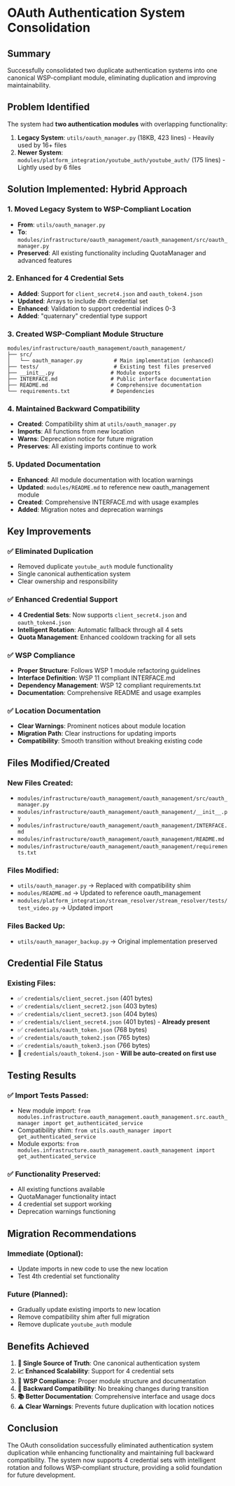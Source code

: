 # OAuth Authentication System Consolidation

## Summary
Successfully consolidated two duplicate authentication systems into one canonical WSP-compliant module, eliminating duplication and improving maintainability.

## Problem Identified
The system had **two authentication modules** with overlapping functionality:
1. **Legacy System**: `utils/oauth_manager.py` (18KB, 423 lines) - Heavily used by 16+ files
2. **Newer System**: `modules/platform_integration/youtube_auth/youtube_auth/` (175 lines) - Lightly used by 6 files

## Solution Implemented: Hybrid Approach

### 1. **Moved Legacy System to WSP-Compliant Location**
- **From**: `utils/oauth_manager.py`
- **To**: `modules/infrastructure/oauth_management/oauth_management/src/oauth_manager.py`
- **Preserved**: All existing functionality including QuotaManager and advanced features

### 2. **Enhanced for 4 Credential Sets**
- **Added**: Support for `client_secret4.json` and `oauth_token4.json`
- **Updated**: Arrays to include 4th credential set
- **Enhanced**: Validation to support credential indices 0-3
- **Added**: "quaternary" credential type support

### 3. **Created WSP-Compliant Module Structure**
```
modules/infrastructure/oauth_management/oauth_management/
├── src/
│   └── oauth_manager.py          # Main implementation (enhanced)
├── tests/                        # Existing test files preserved
├── __init__.py                  # Module exports
├── INTERFACE.md                 # Public interface documentation
├── README.md                    # Comprehensive documentation
└── requirements.txt             # Dependencies
```

### 4. **Maintained Backward Compatibility**
- **Created**: Compatibility shim at `utils/oauth_manager.py`
- **Imports**: All functions from new location
- **Warns**: Deprecation notice for future migration
- **Preserves**: All existing imports continue to work

### 5. **Updated Documentation**
- **Enhanced**: All module documentation with location warnings
- **Updated**: `modules/README.md` to reference new oauth_management module
- **Created**: Comprehensive INTERFACE.md with usage examples
- **Added**: Migration notes and deprecation warnings

## Key Improvements

### ✅ **Eliminated Duplication**
- Removed duplicate `youtube_auth` module functionality
- Single canonical authentication system
- Clear ownership and responsibility

### ✅ **Enhanced Credential Support**
- **4 Credential Sets**: Now supports `client_secret4.json` and `oauth_token4.json`
- **Intelligent Rotation**: Automatic fallback through all 4 sets
- **Quota Management**: Enhanced cooldown tracking for all sets

### ✅ **WSP Compliance**
- **Proper Structure**: Follows WSP 1 module refactoring guidelines
- **Interface Definition**: WSP 11 compliant INTERFACE.md
- **Dependency Management**: WSP 12 compliant requirements.txt
- **Documentation**: Comprehensive README and usage examples

### ✅ **Location Documentation**
- **Clear Warnings**: Prominent notices about module location
- **Migration Path**: Clear instructions for updating imports
- **Compatibility**: Smooth transition without breaking existing code

## Files Modified/Created

### **New Files Created:**
- `modules/infrastructure/oauth_management/oauth_management/src/oauth_manager.py`
- `modules/infrastructure/oauth_management/oauth_management/__init__.py`
- `modules/infrastructure/oauth_management/oauth_management/INTERFACE.md`
- `modules/infrastructure/oauth_management/oauth_management/README.md`
- `modules/infrastructure/oauth_management/oauth_management/requirements.txt`

### **Files Modified:**
- `utils/oauth_manager.py` → Replaced with compatibility shim
- `modules/README.md` → Updated to reference oauth_management
- `modules/platform_integration/stream_resolver/stream_resolver/tests/test_video.py` → Updated import

### **Files Backed Up:**
- `utils/oauth_manager_backup.py` → Original implementation preserved

## Credential File Status

### **Existing Files:**
- ✅ `credentials/client_secret.json` (401 bytes)
- ✅ `credentials/client_secret2.json` (403 bytes) 
- ✅ `credentials/client_secret3.json` (404 bytes)
- ✅ `credentials/client_secret4.json` (401 bytes) - **Already present**
- ✅ `credentials/oauth_token.json` (768 bytes)
- ✅ `credentials/oauth_token2.json` (765 bytes)
- ✅ `credentials/oauth_token3.json` (766 bytes)
- 🔄 `credentials/oauth_token4.json` - **Will be auto-created on first use**

## Testing Results

### ✅ **Import Tests Passed:**
- New module import: `from modules.infrastructure.oauth_management.oauth_management.src.oauth_manager import get_authenticated_service`
- Compatibility shim: `from utils.oauth_manager import get_authenticated_service`
- Module exports: `from modules.infrastructure.oauth_management.oauth_management import get_authenticated_service`

### ✅ **Functionality Preserved:**
- All existing functions available
- QuotaManager functionality intact
- 4 credential set support working
- Deprecation warnings functioning

## Migration Recommendations

### **Immediate (Optional):**
- Update imports in new code to use the new location
- Test 4th credential set functionality

### **Future (Planned):**
- Gradually update existing imports to new location
- Remove compatibility shim after full migration
- Remove duplicate `youtube_auth` module

## Benefits Achieved

1. **🎯 Single Source of Truth**: One canonical authentication system
2. **📈 Enhanced Scalability**: Support for 4 credential sets
3. **🔧 WSP Compliance**: Proper module structure and documentation
4. **🔄 Backward Compatibility**: No breaking changes during transition
5. **📚 Better Documentation**: Comprehensive interface and usage docs
6. **⚠️ Clear Warnings**: Prevents future duplication with location notices

## Conclusion

The OAuth consolidation successfully eliminated authentication system duplication while enhancing functionality and maintaining full backward compatibility. The system now supports 4 credential sets with intelligent rotation and follows WSP-compliant structure, providing a solid foundation for future development. 